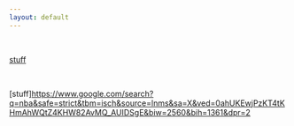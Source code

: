 ```yaml
---
layout: default
---
```




<br>

[stuff](https://www.google.com/search?q=nba&safe=strict&tbm=isch&source=lnms&sa=X&ved=0ahUKEwjPzKT4tKHmAhWQtZ4KHW82AvMQ_AUIDSgE&biw=2560&bih=1361&dpr=2)


<br>

[stuff]https://www.google.com/search?q=nba&safe=strict&tbm=isch&source=lnms&sa=X&ved=0ahUKEwjPzKT4tKHmAhWQtZ4KHW82AvMQ_AUIDSgE&biw=2560&bih=1361&dpr=2
